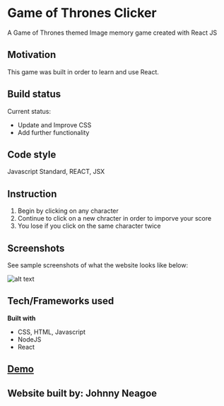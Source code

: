 # Game of Thrones Clicker
A Game of Thrones themed Image memory game created with React JS

## Motivation

This game was built in order to learn and use React.

## Build status

Current status:
- Update and Improve CSS
- Add further functionality

## Code style

Javascript Standard, REACT, JSX

## Instruction

1. Begin by clicking on any character
2. Continue to click on a new chracter in order to imporve your score
3. You lose if you click on the same character twice

## Screenshots 

See sample screenshots of what the website looks like below:

![alt text](https://github.com/JohnnyNeagoe/Memory-ClickyGame-React/blob/master/assets/img/gotShot.png?raw=true)


## Tech/Frameworks used

<b>Built with</b>

- CSS, HTML, Javascript
- NodeJS
- React


## [Demo](https://got-memory-clicker.herokuapp.com/)

## Website built by: Johnny Neagoe

